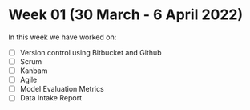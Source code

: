 # Week 01 (30 March - 6 April 2022)
In this week we have worked on: 
- [ ] Version control using Bitbucket and Github
- [ ] Scrum
- [ ] Kanbam
- [ ] Agile
- [ ] Model Evaluation Metrics
- [ ] Data Intake Report 
